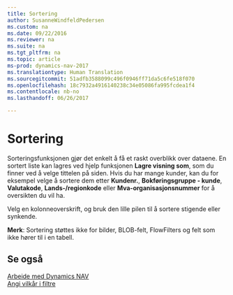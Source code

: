 ```yaml
---
title: Sortering
author: SusanneWindfeldPedersen
ms.custom: na
ms.date: 09/22/2016
ms.reviewer: na
ms.suite: na
ms.tgt_pltfrm: na
ms.topic: article
ms-prod: dynamics-nav-2017
ms.translationtype: Human Translation
ms.sourcegitcommit: 51adfb3588099c496f0946ff71da5c6fe518f070
ms.openlocfilehash: 18c7932a4916140238c34e05086fa995fcdea1f4
ms.contentlocale: nb-no
ms.lasthandoff: 06/26/2017

---
```

    
# <a name="sorting"></a>Sortering
Sorteringsfunksjonen gjør det enkelt å få et raskt overblikk over dataene. En sortert liste kan lagres ved hjelp funksjonen **Lagre visning som**, som du finner ved å velge tittelen på siden. Hvis du har mange kunder, kan du for eksempel velge å sortere dem etter **Kundenr.**, **Bokføringsgruppe - kunde**, **Valutakode**, **Lands-/regionkode** eller **Mva-organisasjonsnummer** for å oversikten du vil ha.

Velg en kolonneoverskrift, og bruk den lille pilen til å sortere stigende eller synkende.  

**Merk**: Sortering støttes ikke for bilder, BLOB-felt, FlowFilters og felt som ikke hører til i en tabell.

## <a name="see-also"></a>Se også
[Arbeide med Dynamics NAV](ui-work-product.md)  
[Angi vilkår i filtre](ui-enter-criteria-filters.md)


